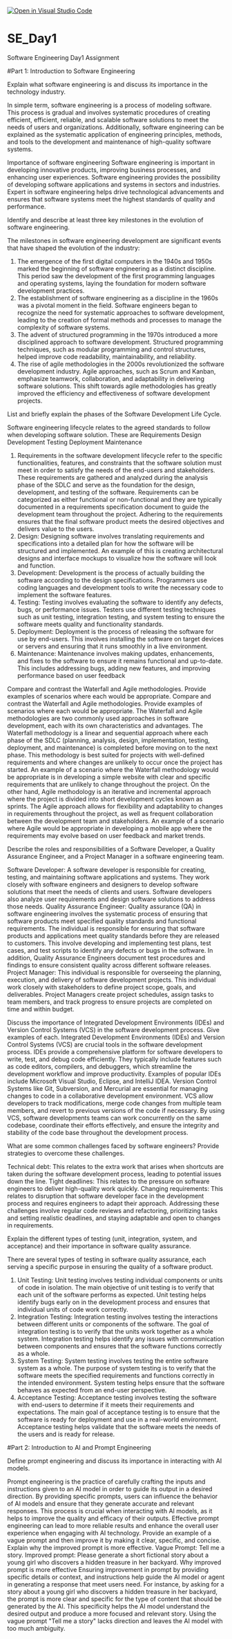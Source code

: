 [![Open in Visual Studio Code](https://classroom.github.com/assets/open-in-vscode-2e0aaae1b6195c2367325f4f02e2d04e9abb55f0b24a779b69b11b9e10269abc.svg)](https://classroom.github.com/online_ide?assignment_repo_id=15574134&assignment_repo_type=AssignmentRepo)
# SE_Day1
Software Engineering Day1 Assignment

#Part 1: Introduction to Software Engineering

Explain what software engineering is and discuss its importance in the technology industry.

In simple term, software engineering is a process of modeling software. This process is gradual and involves systematic procedures of creating efficient, efficient, reliable, and scalable software solutions to meet the needs of users and organizations. Additionally, software engineering can be explained as the systematic application of engineering principles, methods, and tools to the development and maintenance of high-quality software systems. 

Importance of software engineering 
Software engineering is important in developing innovative products, improving business processes, and enhancing user experiences.
Software engineering provides the possibility of developing software applications and systems in sectors and industries. 
Expert in software engineering helps drive technological advancements and ensures that software systems meet the highest standards of quality and performance.


Identify and describe at least three key milestones in the evolution of software engineering.

The milestones in software engineering development are significant events that have shaped the evolution of the industry:
1. The emergence of the first digital computers in the 1940s and 1950s marked the beginning of software engineering as a distinct discipline. This period saw the development of the first programming languages and operating systems, laying the foundation for modern software development practices.
2. The establishment of software engineering as a discipline in the 1960s was a pivotal moment in the field. Software engineers began to recognize the need for systematic approaches to software development, leading to the creation of formal methods and processes to manage the complexity of software systems.
3. The advent of structured programming in the 1970s introduced a more disciplined approach to software development. Structured programming techniques, such as modular programming and control structures, helped improve code readability, maintainability, and reliability.
4. The rise of agile methodologies in the 2000s revolutionized the software development industry. Agile approaches, such as Scrum and Kanban, emphasize teamwork, collaboration, and adaptability in delivering software solutions. This shift towards agile methodologies has greatly improved the efficiency and effectiveness of software development projects.

List and briefly explain the phases of the Software Development Life Cycle.

Software engineering lifecycle relates to the agreed standards to follow when developing software solution. 
These are 
Requirements
Design
Development 
Testing 
Deployment
Maintenance 
1. Requirements in the software development lifecycle refer to the specific functionalities, features, and constraints that the software solution must meet in order to satisfy the needs of the end-users and stakeholders. These requirements are gathered and analyzed during the analysis phase of the SDLC and serve as the foundation for the design, development, and testing of the software. Requirements can be categorized as either functional or non-functional and they are typically documented in a requirements specification document to guide the development team throughout the project. Adhering to the requirements ensures that the final software product meets the desired objectives and delivers value to the users.
2. Design: Designing software involves translating requirements and specifications into a detailed plan for how the software will be structured and implemented. An example of this is creating architectural designs and interface mockups to visualize how the software will look and function.
3. Development: Development is the process of actually building the software according to the design specifications. Programmers use coding languages and development tools to write the necessary code to implement the software features.
4. Testing: Testing involves evaluating the software to identify any defects, bugs, or performance issues. Testers use different testing techniques such as unit testing, integration testing, and system testing to ensure the software meets quality and functionality standards.
5. Deployment: Deployment is the process of releasing the software for use by end-users. This involves installing the software on target devices or servers and ensuring that it runs smoothly in a live environment.
6. Maintenance: Maintenance involves making updates, enhancements, and fixes to the software to ensure it remains functional and up-to-date. This includes addressing bugs, adding new features, and improving performance based on user feedback

Compare and contrast the Waterfall and Agile methodologies. Provide examples of scenarios where each would be appropriate.
Compare and contrast the Waterfall and Agile methodologies. Provide examples of scenarios where each would be appropriate.
The Waterfall and Agile methodologies are two commonly used approaches in software development, each with its own characteristics and advantages.
The Waterfall methodology is a linear and sequential approach where each phase of the SDLC (planning, analysis, design, implementation, testing, deployment, and maintenance) is completed before moving on to the next phase. This methodology is best suited for projects with well-defined requirements and where changes are unlikely to occur once the project has started. An example of a scenario where the Waterfall methodology would be appropriate is in developing a simple website with clear and specific requirements that are unlikely to change throughout the project.
On the other hand, Agile methodology is an iterative and incremental approach where the project is divided into short development cycles known as sprints. The Agile approach allows for flexibility and adaptability to changes in requirements throughout the project, as well as frequent collaboration between the development team and stakeholders.
 An example of a scenario where Agile would be appropriate in developing a mobile app where the requirements may evolve based on user feedback and market trends. 


Describe the roles and responsibilities of a Software Developer, a Quality Assurance Engineer, and a Project Manager in a software engineering team.

Software Developer: A software developer is responsible for creating, testing, and maintaining software applications and systems. They work closely with software engineers and designers to develop software solutions that meet the needs of clients and users. Software developers also analyze user requirements and design software solutions to address those needs. 
Quality Assurance Engineer:  Quality assurance (QA) in software engineering involves the systematic process of ensuring that software products meet specified quality standards and functional requirements. The individual is responsible for ensuring that software products and applications meet quality standards before they are released to customers. This involve developing and implementing test plans, test cases, and test scripts to identify any defects or bugs in the software. In addition, Quality Assurance Engineers document test procedures and findings to ensure consistent quality across different software releases.
Project Manager: This individual is responsible for overseeing the planning, execution, and delivery of software development projects. This individual work closely with stakeholders to define project scope, goals, and deliverables. Project Managers create project schedules, assign tasks to team members, and track progress to ensure projects are completed on time and within budget. 

Discuss the importance of Integrated Development Environments (IDEs) and Version Control Systems (VCS) in the software development process. Give examples of each.
Integrated Development Environments (IDEs) and Version Control Systems (VCS) are crucial tools in the software development process. IDEs provide a comprehensive platform for software developers to write, test, and debug code efficiently. They typically include features such as code editors, compilers, and debuggers, which streamline the development workflow and improve productivity. Examples of popular IDEs include Microsoft Visual Studio, Eclipse, and IntelliJ IDEA.
Version Control Systems like Git, Subversion, and Mercurial are essential for managing changes to code in a collaborative development environment. VCS allow developers to track modifications, merge code changes from multiple team members, and revert to previous versions of the code if necessary. By using VCS, software developments teams can work concurrently on the same codebase, coordinate their efforts effectively, and ensure the integrity and stability of the code base throughout the development process.


What are some common challenges faced by software engineers? Provide strategies to overcome these challenges.

Technical debt: This relates to the extra work that arises when shortcuts are taken during the software development process, leading to potential issues down the line. 
Tight deadlines: This relates to the pressure on software engineers to deliver high-quality work quickly.
Changing requirements: This relates to disruption that software developer face in the development process and requires engineers to adapt their approach. 
Addressing these challenges involve regular code reviews and refactoring, prioritizing tasks and setting realistic deadlines, and staying adaptable and open to changes in requirements. 

Explain the different types of testing (unit, integration, system, and acceptance) and their importance in software quality assurance.

There are several types of testing in software quality assurance, each serving a specific purpose in ensuring the quality of a software product. 
1. Unit Testing: Unit testing involves testing individual components or units of code in isolation. The main objective of unit testing is to verify that each unit of the software performs as expected. Unit testing helps identify bugs early on in the development process and ensures that individual units of code work correctly.
2. Integration Testing: Integration testing involves testing the interactions between different units or components of the software. The goal of integration testing is to verify that the units work together as a whole system. Integration testing helps identify any issues with communication between components and ensures that the software functions correctly as a whole.
3. System Testing: System testing involves testing the entire software system as a whole. The purpose of system testing is to verify that the software meets the specified requirements and functions correctly in the intended environment. System testing helps ensure that the software behaves as expected from an end-user perspective.
4. Acceptance Testing: Acceptance testing involves testing the software with end-users to determine if it meets their requirements and expectations. The main goal of acceptance testing is to ensure that the software is ready for deployment and use in a real-world environment. Acceptance testing helps validate that the software meets the needs of the users and is ready for release.

#Part 2: Introduction to AI and Prompt Engineering


Define prompt engineering and discuss its importance in interacting with AI models.

Prompt engineering is the practice of carefully crafting the inputs and instructions given to an AI model in order to guide its output in a desired direction. By providing specific prompts, users can influence the behavior of AI models and ensure that they generate accurate and relevant responses. This process is crucial when interacting with AI models, as it helps to improve the quality and efficacy of their outputs. Effective prompt engineering can lead to more reliable results and enhance the overall user experience when engaging with AI technology.
Provide an example of a vague prompt and then improve it by making it clear, specific, and concise. Explain why the improved prompt is more effective.
Vague Prompt: Tell me a story.
Improved prompt: Please generate a short fictional story about a young girl who discovers a hidden treasure in her backyard.
Why improved prompt is more effective 
Ensuring improvement in prompt by providing specific details or context, and instructions help guide the AI model or agent in generating a response that meet users need. For instance, by asking for a story about a young girl who discovers a hidden treasure in her backyard, the prompt is more clear and specific for the type of content that should be generated by the AI. This specificity helps the AI model understand the desired output and produce a more focused and relevant story.  Using the vague prompt "Tell me a story" lacks direction and leaves the AI model with too much ambiguity. 
